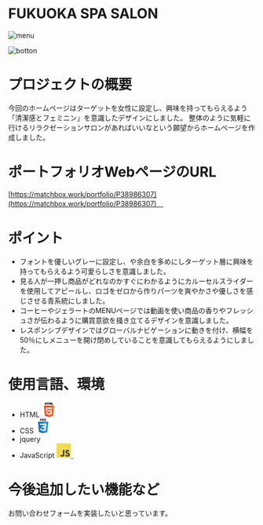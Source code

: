 # FUKUOKA SPA SALON


![menu](https://user-images.githubusercontent.com/87799790/189037478-4c5f029a-0b7d-44b7-b7bb-9dadb98f214b.gif)

![botton](https://user-images.githubusercontent.com/87799790/189037505-2261d090-4a6e-4387-90d1-d99963c5a118.gif)



# プロジェクトの概要
今回のホームページはターゲットを女性に設定し、興味を持ってもらえるよう「清潔感とフェミニン」を意識したデザインにしました。
整体のように気軽に行けるリラクゼーションサロンがあればいいなという願望からホームページを作成しました。　　

# ポートフォリオWebページのURL
[https://matchbox.work/portfolio/P38986307](https://matchbox.work/portfolio/P38986307)　


# ポイント
- フォントを優しいグレーに設定し、や余白を多めにしターゲット層に興味を持ってもらえるよう可愛らしさを意識しました。  
- 見る人が一押し商品がどれなのかすぐにわかるようにカルーセルスライダーを使用してアピールし、ロゴをゼロから作りパーツを爽やかさや優しさを感じさせる青系統にしました。  
- コーヒーやジェラートのMENUページでは動画を使い商品の香りやフレッシュさが伝わるように購買意欲を掻き立てるデザインを意識しました。  
- レスポンシブデザインではグローバルナビゲーションに動きを付け、横幅を50％にしメニューを開け閉めしていることを意識してもらえるようにしました。  




# 使用言語、環境
- HTML <a href="https://www.w3.org/html/" target="_blank" rel="noreferrer"> 
    <img src="https://raw.githubusercontent.com/devicons/devicon/master/icons/html5/html5-original-wordmark.svg" alt="html5" width="30" height="30"/> </a> 
- CSS <a href="https://www.w3schools.com/css/" target="_blank" rel="noreferrer"> 
    <img src="https://raw.githubusercontent.com/devicons/devicon/master/icons/css3/css3-original-wordmark.svg" alt="css3" width="30" height="30"/> </a>
- jquery
- JavaScript <a href="https://developer.mozilla.org/en-US/docs/Web/JavaScript" target="_blank" rel="noreferrer">
    <img src="https://raw.githubusercontent.com/devicons/devicon/master/icons/javascript/javascript-original.svg" alt="javascript" width="30" height="30"/> </a>　　

# 今後追加したい機能など
お問い合わせフォームを実装したいと思っています。
